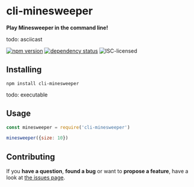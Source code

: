 # cli-minesweeper

**Play Minesweeper in the command line!**

todo: asciicast

[![npm version](https://img.shields.io/npm/v/cli-minesweeper.svg)](https://www.npmjs.com/package/cli-minesweeper)
[![dependency status](https://img.shields.io/david/derhuerst/cli-minesweeper.svg)](https://david-dm.org/derhuerst/cli-minesweeper#info=dependencies)
![ISC-licensed](https://img.shields.io/github/license/derhuerst/cli-minesweeper.svg)


## Installing

```
npm install cli-minesweeper
```

todo: executable


## Usage

```js
const minesweeper = require('cli-minesweeper')

minesweeper({size: 10})
```


## Contributing

If you **have a question**, **found a bug** or want to **propose a feature**, have a look at [the issues page](https://github.com/derhuerst/cli-minesweeper/issues).
